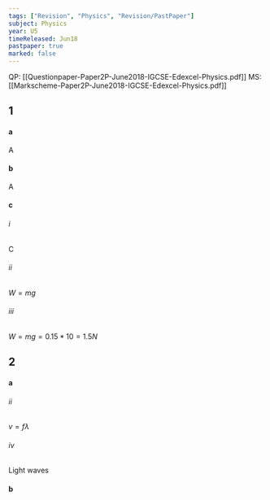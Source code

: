 ```yaml
---
tags: ["Revision", "Physics", "Revision/PastPaper"]
subject: Physics
year: U5
timeReleased: Jun18
pastpaper: true
marked: false
---
```


QP: [[Questionpaper-Paper2P-June2018-IGCSE-Edexcel-Physics.pdf]]
MS: [[Markscheme-Paper2P-June2018-IGCSE-Edexcel-Physics.pdf]]


## 1
#### a
A

#### b
A

#### c
###### i
C
###### ii
$W = mg$
###### iii
$W = mg = 0.15 * 10 = 1.5N$


## 2
#### a
###### ii
$v = f\lambda$
###### iv
Light waves

#### b
